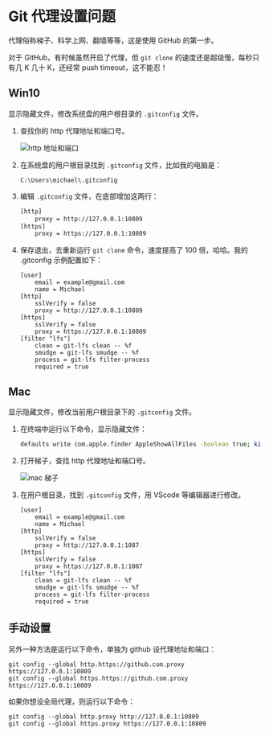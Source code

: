 # Git 代理设置问题

代理俗称梯子、科学上网、翻墙等等，这是使用 GitHub 的第一步。

对于 GitHub，有时候虽然开启了代理，但 `git clone` 的速度还是超级慢，每秒只有几 K 几十 K，还经常 push timeout，这不能忍！

## Win10

显示隐藏文件，修改系统盘的用户根目录的 `.gitconfig` 文件。

1. 查找你的 http 代理地址和端口号。

    ![http 地址和端口](https://docs.daocloud.io/daocloud-docs-images/docs/zh/docs/native/knowledge/images/proxy1.png)

2. 在系统盘的用户根目录找到 `.gitconfig` 文件，比如我的电脑是：

    ```path
    C:\Users\michael\.gitconfig
    ```

3. 编辑 `.gitconfig` 文件，在底部增加这两行：

    ```bash
    [http]
        proxy = http://127.0.0.1:10809
    [https]
        proxy = https://127.0.0.1:10809
    ```

4. 保存退出，去重新运行 `git clone` 命令，速度提高了 100 倍，哈哈。我的 .gitconfig 示例配置如下：

    ```git
    [user]
        email = example@gmail.com
        name = Michael
    [http]
        sslVerify = false
        proxy = http://127.0.0.1:10809
    [https]
        sslVerify = false
        proxy = https://127.0.0.1:10809
    [filter "lfs"]
        clean = git-lfs clean -- %f
        smudge = git-lfs smudge -- %f
        process = git-lfs filter-process
        required = true
    ```

## Mac

显示隐藏文件，修改当前用户根目录下的 `.gitconfig` 文件。

1. 在终端中运行以下命令，显示隐藏文件：

    ```bash
    defaults write com.apple.finder AppleShowAllFiles -boolean true; killall Finder
    ```

2. 打开梯子，查找 http 代理地址和端口号。

    ![mac 梯子](https://docs.daocloud.io/daocloud-docs-images/docs/zh/docs/native/knowledge/images/mac-proxy.png)

3. 在用户根目录，找到 `.gitconfig` 文件，用 VScode 等编辑器进行修改。

    ```git
    [user]
        email = example@gmail.com
        name = Michael
    [http]
        sslVerify = false
        proxy = http://127.0.0.1:1087
    [https]
        sslVerify = false
        proxy = https://127.0.0.1:1087
    [filter "lfs"]
        clean = git-lfs clean -- %f
        smudge = git-lfs smudge -- %f
        process = git-lfs filter-process
        required = true
    ```

## 手动设置

另外一种方法是运行以下命令，单独为 github 设代理地址和端口：

```git
git config --global http.https://github.com.proxy https://127.0.0.1:10809
git config --global https.https://github.com.proxy https://127.0.0.1:10809
```

如果你想设全局代理，则运行以下命令：

```git
git config --global http.proxy http://127.0.0.1:10809
git config --global https.proxy https://127.0.0.1:10809
```
